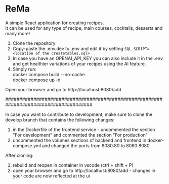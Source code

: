 # ReMa

A simple React application for creating recipes. <br>
It can be used for any type of recipe, main courses, cocktails, desserts and many more!

1. Clone the repository
2. Copy-paste the .env.dev to .env and edit it by setting `SQL_SCRIPT=<location of the createtables.sql>`
3. In case you have an OPENAI_API_KEY you can also include it in the .env and get healthier variations of your recipes using the AI feature.
4. Simply run:<br>
   docker compose build --no-cache<br>
   docker compose up -d

Open your browser and go to http://localhost:8080/add

#######################################################################################

In case you want to contribute to development, make sure to clone the develop branch that contains the following changes:

1. in the Dockerfile of the frontend service - uncommented the section "For development" and commented the section "For production"
2. uncommented the volumes sections of backend and frontend in docker-compose.yml and changed the ports from 8080:80 to 8080:8080

After cloning:

1. rebuild and reopen in container in vscode (ctrl + shift + P)
2. open your browser and go to http://localhost:8080/add - changes in your code are now reflected at the ui
